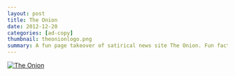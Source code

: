 ```yaml
---
layout: post
title: The Onion
date: 2012-12-20
categories: [ad-copy]
thumbnail: theonionlogo.png
summary: A fun page takeover of satirical news site The Onion. Fun fact - deal hunters click through when you tempt them with images of burgers!
---
```


<a class="zoom" href="{{ site.url }}/images/theonioncopy.png">
  <img alt="The Onion" src="{{ site.url }}/images/theonioncopy.png"/>
</a>

